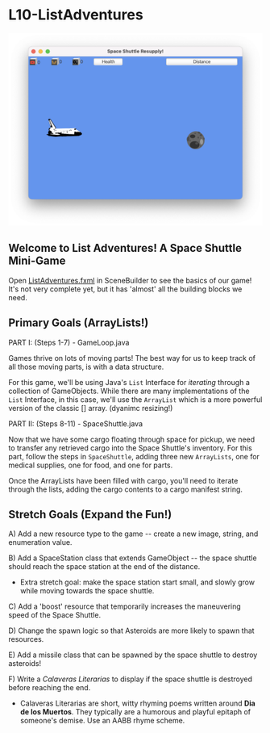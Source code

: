 # L10-ListAdventures

![ScreenCap.png](src/main/resources/images/ScreenCap.png)

## Welcome to List Adventures! A Space Shuttle Mini-Game

Open [ListAdventures.fxml](src/main/resources/edu/miracosta/cs112/ListAdventures/ListAdventures.fxml) in SceneBuilder to see the basics of our game! It's not very complete yet, but it has 'almost' all the building blocks we need.

## Primary Goals (ArrayLists!)

PART I: (Steps 1-7) - GameLoop.java

Games thrive on lots of moving parts! The best way for us to keep track of all those moving parts, is with a data structure.

For this game, we'll be using Java's `List` Interface for _iterating_ through a collection of GameObjects. While there are many implementations of the `List` Interface, in this case, we'll use the `ArrayList` which is a more powerful version of the classic [] array. (dyanimc resizing!)

PART II: (Steps 8-11) - SpaceShuttle.java

Now that we have some cargo floating through space for pickup, we need to transfer any retrieved cargo into the Space Shuttle's inventory. For this part, follow the steps in `SpaceShuttle`, adding three new `ArrayLists`, one for medical supplies, one for food, and one for parts.

Once the ArrayLists have been filled with cargo, you'll need to iterate through the lists, adding the cargo contents to a cargo manifest string.

## Stretch Goals (Expand the Fun!)

A) Add a new resource type to the game -- create a new image, string, and enumeration value.

B) Add a SpaceStation class that extends GameObject -- the space shuttle should reach the space station at the end of the distance.
- Extra stretch goal: make the space station start small, and slowly grow while moving towards the space shuttle.

C) Add a 'boost' resource that temporarily increases the maneuvering speed of the Space Shuttle.

D) Change the spawn logic so that Asteroids are more likely to spawn that resources.

E) Add a missile class that can be spawned by the space shuttle to destroy asteroids!

F) Write a _Calaveras Literarias_ to display if the space shuttle is destroyed before reaching the end.
- Calaveras Literarias are short, witty rhyming poems written around **Dia de los Muertos**. They typically are a humorous and playful epitaph of someone's demise. Use an AABB rhyme scheme.